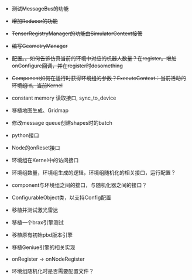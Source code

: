- ~~测试MessageBus的功能~~
- ~~增加Reducer的功能~~
- ~~TensorRegistryManager的功能由SimulatorContext接管~~
- ~~编写GeometryManager~~
- ~~配置。。如何告诉仿真当前的环境中对应的机器人数量？在register。增加onConfigure回调，并在register时dosomething~~
- ~~Component如何在运行时获得环境组的参数？ExecuteContext：当前活动的环境组id。当前Kernel~~
- constant memory 读取接口, sync_to_device
- 移植地图生成、Gridmap
- 修改message queue创建shapes时的batch

- python接口
- Node的onReset接口

- 环境组在Kernel中的访问接口
- 环境组数量，环境组生成的逻辑，环境组随机化的相关接口，运行配置？
- component与环境组之间的接口，与随机化器之间的接口？
- ConfigurableObject类，以支持Config配置

- 移植并测试激光雷达
- 移植一个brax引擎测试
- 移植原有初始pbd版本引擎
- 移植Geniue引擎的相关实现
- onRegister -> onNodeRegister
- 环境组随机化时是否需要配置文件？